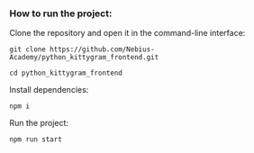 ### How to run the project:

Clone the repository and open it in the command-line interface:

```
git clone https://github.com/Nebius-Academy/python_kittygram_frontend.git
```

```
cd python_kittygram_frontend
```

Install dependencies:

```
npm i
```

Run the project:

```
npm run start
```
